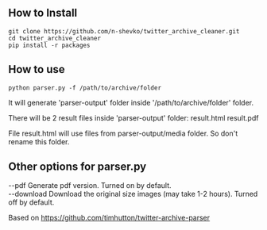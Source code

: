 ## How to Install

    git clone https://github.com/n-shevko/twitter_archive_cleaner.git
    cd twitter_archive_cleaner
    pip install -r packages

## How to use

    python parser.py -f /path/to/archive/folder

It will generate 'parser-output' folder inside '/path/to/archive/folder' folder.  

There will be 2 result files inside 'parser-output' folder:
result.html
result.pdf     


File result.html will use files from parser-output/media folder. 
So don't rename this folder.

## Other options for parser.py

--pdf           Generate pdf version. Turned on by default.  
--download      Download the original size images (may take 1-2 hours). Turned off by default.

Based on https://github.com/timhutton/twitter-archive-parser

